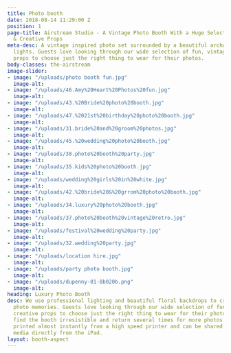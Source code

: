 ```yaml
---
title: Photo booth
date: 2018-08-14 11:29:00 Z
position: 1
page-title: Airstream Studio - A Vintage Photo Booth With a Huge Selection Of Vintage
  & Creative Props
meta-desc: A vintage inspired photo set surrounded by a beautiful archway of fairground
  lights. Guests love looking through our wide selection of fun, vintage and creative
  props to choose just the right thing to wear for their photos.
body-classes: the-airstream
image-slider:
- image: "/uploads/photo booth fun.jpg"
  image-alt: 
- image: "/uploads/46.Amy%20Heart%20Photos%20fun.jpg"
  image-alt: 
- image: "/uploads/43.%20Bride%20photo%20booth.jpg"
  image-alt: 
- image: "/uploads/47.%2021st%20birthday%20photo%20booth.jpg"
  image-alt: 
- image: "/uploads/31.bride%20and%20groom%20photos.jpg"
  image-alt: 
- image: "/uploads/45.%20wedding%20photo%20booth.jpg"
  image-alt: 
- image: "/uploads/38.photo%20booth%20party.jpg"
  image-alt: 
- image: "/uploads/35.kids%20photo%20booth.jpg"
  image-alt: 
- image: "/uploads/wedding%20girls%20in%20white.jpg"
  image-alt: 
- image: "/uploads/42.%20bride%20&%20grrom%20photo%20booth.jpg"
  image-alt: 
- image: "/uploads/34.luxury%20photo%20booth.jpg"
  image-alt: 
- image: "/uploads/37.photo%20booth%20vintage%20retro.jpg"
  image-alt: 
- image: "/uploads/festival%20wedding%20party.jpg"
  image-alt: 
- image: "/uploads/32.wedding%20party.jpg"
  image-alt: 
- image: "/uploads/location hire.jpg"
  image-alt: 
- image: "/uploads/party photo booth.jpg"
  image-alt: 
- image: "/uploads/dupenny-01-8b020b.png"
  image-alt: 
heading: Luxury Photo Booth
desc: We use professional lighting and beautiful floral backdrops to create stunning
  photo memories. Guests love looking through our wide selection of fun, vintage and
  creative props to choose just the right thing to wear for their photos. Many people
  find the booth irresistible and return several times for more photos. Pictures are
  printed almost instantly from a high speed printer and can be shared with social
  media directly from the iPad.
layout: booth-aspect
---
```


